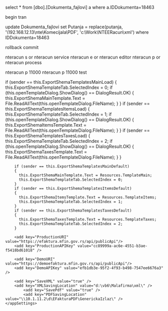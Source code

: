 
select * from [dbo].[Dokumenta_fajlovi] a where a.IDDokumenta=18463



begin tran 

update Dokumenta_fajlovi set
Putanja = replace(putanja, '\\192.168.12.13\nte\Komecijala\PDF\', 'c:\Work\NTEERacun\xml\')
where IDDokumenta=18463

rollback commit

nteracun s or nteracun service 
nteracun e or nteracun editor
nteracun p or nteracun process

nteracun p 11000 
nteracun p 11000 test











 if (sender == this.ExportShemaTemplatesMainLoad)
        {
          this.ExportShemaTemplateTab.SelectedIndex = 0;
          if (this.openTemplateDialog.ShowDialog() == DialogResult.OK)
          {
            this.ExportShemaMainTemplate.Text = File.ReadAllText(this.openTemplateDialog.FileName);
          }
        }
        if (sender == this.ExportShemaTemplatesItemsLoad)
        {
          this.ExportShemaTemplateTab.SelectedIndex = 1;
          if (this.openTemplateDialog.ShowDialog() == DialogResult.OK)
          {
            this.ExportShemaItemsTemplate.Text = File.ReadAllText(this.openTemplateDialog.FileName);
          }
        }
        if (sender == this.ExportShemaTemplatesTaxesLoad)
        {
          this.ExportShemaTemplateTab.SelectedIndex = 2;
          if (this.openTemplateDialog.ShowDialog() == DialogResult.OK)
          {
            this.ExportShemaTaxesTemplate.Text = File.ReadAllText(this.openTemplateDialog.FileName);
          }
        }

        if (sender == this.ExportShemaTemplatesMainDefault)
        {
          this.ExportShemaMainTemplate.Text = Resources.TemplateMain;
          this.ExportShemaTemplateTab.SelectedIndex = 0;
        }
        if (sender == this.ExportShemaTemplatesItemsDefault)
        {
          this.ExportShemaItemsTemplate.Text = Resources.TemplateItems;
          this.ExportShemaTemplateTab.SelectedIndex = 1;
        }
        if (sender == this.ExportShemaTemplatesTaxesDefault)
        {
          this.ExportShemaTaxesTemplate.Text = Resources.TemplateTaxes;
          this.ExportShemaTemplateTab.SelectedIndex = 2;
        }


<?xml version="1.0" encoding="utf-8" ?>
<configuration>
	<connectionStrings>
		<add name="DefaultConnection" connectionString="Server=10.1.11.3;Database=ntefakture;User Id=nKte1sa2f;Password=I9yyX67.8YnhS;" />
		<add name="LocalConnection" connectionString="Server=10.1.11.3;Database=ntefakture;User Id=nKte1sa2f;Password=I9yyX67.8YnhS" />
	</connectionStrings>
	<appSettings>
		<add key="Connection" value="Default" />
		<add key="Enviroment" value="Production" />

		<add key="ProductionURI" value="https://efaktura.mfin.gov.rs/api/publicApi"/>
		<add key="ProductionAPIKey" value="cc89999a-ac6e-4551-b3ae-f5418bd61018" /> 

		<add key="DemoURI" value="https://demoefaktura.mfin.gov.rs/api/publicApi"/>
		<add key="DemoAPIKey" value="efb1db3e-95f2-4f93-b498-7547ee6676a3" />

		<add key="SaveXML" value="true" />
		<add key="XMLSavingLocation" value="d:\vb6\Malafirma\xml\" />
    		<add key="SavePdf" value="true" />
    		<add key="PDFSavingLocation" value="\\10.1.11.2\d\EFakturaPDF\GenerickaIzlaz\" />
	</appSettings>
</configuration>


<?xml version="1.0" encoding="utf-8" ?>
<configuration>
  <connectionStrings>
    <add name="EfaktureContext" connectionString="Data Source=10.1.11.3;Initial Catalog=NTEFakture;User ID=nKte1sa2f;password=I9yyX67.8YnhS;Trust Server Certificate=True;Connection Timeout=30" providerName="System.Data.SqlClient" />
  </connectionStrings>
  <appSettings>
    <add key="ApiUrl" value="https://efaktura.mfin.gov.rs/" />
    <!--NTE-->
    <add key="ApiKey" value="cc89999a-ac6e-4551-b3ae-f5418bd61018" />
    <add key="documentsPath" value="\\10.1.11.2\d\EFakturaPDF\Nabavka\" />
    <add key="batchSize" value="100" />
    <add key="saveFilesInDb" value="false" />
    <add key="FullInitialSync" value="false" />
  </appSettings>
</configuration>

